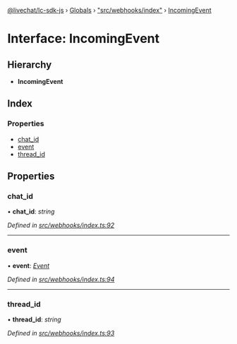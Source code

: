 [@livechat/lc-sdk-js](../README.md) › [Globals](../globals.md) › ["src/webhooks/index"](../modules/_src_webhooks_index_.md) › [IncomingEvent](_src_webhooks_index_.incomingevent.md)

# Interface: IncomingEvent

## Hierarchy

* **IncomingEvent**

## Index

### Properties

* [chat_id](_src_webhooks_index_.incomingevent.md#chat_id)
* [event](_src_webhooks_index_.incomingevent.md#event)
* [thread_id](_src_webhooks_index_.incomingevent.md#thread_id)

## Properties

###  chat_id

• **chat_id**: *string*

*Defined in [src/webhooks/index.ts:92](https://github.com/livechat/lc-sdk-js/blob/04572ce/src/webhooks/index.ts#L92)*

___

###  event

• **event**: *[Event](../modules/_src_objects_index_.md#event)*

*Defined in [src/webhooks/index.ts:94](https://github.com/livechat/lc-sdk-js/blob/04572ce/src/webhooks/index.ts#L94)*

___

###  thread_id

• **thread_id**: *string*

*Defined in [src/webhooks/index.ts:93](https://github.com/livechat/lc-sdk-js/blob/04572ce/src/webhooks/index.ts#L93)*
